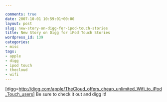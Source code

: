 ```yaml
---

comments: true
date: 2007-10-01 10:59:01+00:00
layout: post
slug: new-story-on-digg-for-ipod-touch-stories
title: New Story on Digg for iPod Touch Stories
wordpress_id: 139
categories:
- misc
tags:
- apple
- digg
- ipod touch
- thecloud
- wifi
---
```


[digg=http://digg.com/apple/TheCloud_offers_cheap_unlimited_Wifi_to_iPod_Touch_users]
Be sure to check it out and digg it!
